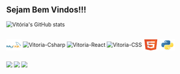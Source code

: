 ## Sejam Bem Vindos!!!

![Vitória's GitHub stats](https://github-readme-stats.vercel.app/api?username=vitoriaprojeto2&theme=default&show_icons=true)

	
<div style="display: inline_block"><br>
  <img align="center" alt="vitoria-Js" height="30" width="40" src="https://raw.githubusercontent.com/devicons/devicon/master/icons/mysql/mysql-original-wordmark.svg">
  <img align="center" alt="Vitoria-Csharp" height="30" width="40" src="https://www.snowflake.com/wp-content/themes/snowflake/assets/img/logo-blue.svg">
  <img align="center" alt="Vitoria-React" height="30" width="40" src="https://upload.wikimedia.org/wikipedia/commons/c/cf/New_Power_BI_Logo.svg">
  <img align="center" alt="Vitoria-CSS" height="40" width="50" src="https://www.pyramidanalytics.com/images/default-source/pyramid-2020/pyramid_logo_horizontal_dark_110119.svg?style=for-the-badge&logo=linkedin&logoColor=white" target="_blank">
  <img align="center" alt="Vitoria-HTML" height="30" width="40" src="https://raw.githubusercontent.com/devicons/devicon/master/icons/html5/html5-original.svg">
  <img align="center" alt="Vitoria-Python" height="30" width="40" src="https://raw.githubusercontent.com/devicons/devicon/master/icons/python/python-original.svg">

  
  ##
 
<div> 
<a href = "mailto:contatorafaballerini@gmail.com"><img src="https://img.shields.io/badge/Gmail-D14836?style=for-the-badge&logo=gmail&logoColor=white"></a>
<a href="https://www.linkedin.com/in/rafaella-ballerini-45875016a" target="_blank"><img src="https://img.shields.io/badge/-LinkedIn-%230077B5?style=for-the-badge&logo=linkedin&logoColor=white" target="_blank"></a> 
<a href = "vitoriamartins0@hotmail.com"><img src="https://img.shields.io/badge/Microsoft_Outlook-0078D4?style=for-the-badge&logo=microsoft-outlook&logoColor=white"></a>
 
 
</div>

